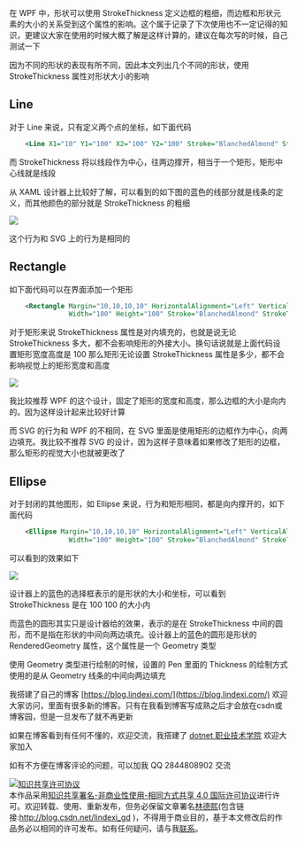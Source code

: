 
在 WPF 中，形状可以使用 StrokeThickness 定义边框的粗细，而边框和形状元素的大小的关系受到这个属性的影响。这个属于记录了下次使用也不一定记得的知识，更建议大家在使用的时候大概了解是这样计算的，建议在每次写的时候，自己测试一下

<!--more-->


<!-- CreateTime:2021/3/11 19:51:05 -->

<!-- 发布 -->

因为不同的形状的表现有所不同，因此本文列出几个不同的形状，使用 StrokeThickness 属性对形状大小的影响

## Line

对于 Line 来说，只有定义两个点的坐标，如下面代码

```xml
    <Line X1="10" Y1="100" X2="100" Y2="100" Stroke="BlanchedAlmond" StrokeThickness="100" />
```

而 StrokeThickness 将以线段作为中心，往两边撑开，相当于一个矩形，矩形中心线就是线段

从 XAML 设计器上比较好了解，可以看到的如下图的蓝色的线部分就是线条的定义，而其他颜色的部分就是 StrokeThickness 的粗细

<!-- ![](image/WPF 形状的 StrokeThickness 属性对边框的影响/WPF 形状的 StrokeThickness 属性对边框的影响0.png) -->

![](http://image.acmx.xyz/lindexi%2F2021311195398712.jpg)

这个行为和 SVG 上的行为是相同的

## Rectangle

如下面代码可以在界面添加一个矩形

```xml
    <Rectangle Margin="10,10,10,10" HorizontalAlignment="Left" VerticalAlignment="Top"
               Width="100" Height="100" Stroke="BlanchedAlmond" StrokeThickness="10"></Rectangle>
```

对于矩形来说 StrokeThickness 属性是对内填充的，也就是说无论 StrokeThickness 多大，都不会影响矩形的外接大小。换句话说就是上面代码设置矩形宽度高度是 100 那么矩形无论设置 StrokeThickness 属性是多少，都不会影响视觉上的矩形宽度和高度

<!-- ![](image/WPF 形状的 StrokeThickness 属性对边框的影响/WPF 形状的 StrokeThickness 属性对边框的影响1.png) -->

![](http://image.acmx.xyz/lindexi%2F2021311195526422.jpg)

我比较推荐 WPF 的这个设计，固定了矩形的宽度和高度，那么边框的大小是向内的。因为这样设计起来比较好计算

而 SVG 的行为和 WPF 的不相同，在 SVG 里面是使用矩形的边框作为中心，向两边填充。我比较不推荐 SVG 的设计，因为这样子意味着如果修改了矩形的边框，那么矩形的视觉大小也就被更改了

## Ellipse

对于封闭的其他图形，如 Ellipse 来说，行为和矩形相同，都是向内撑开的，如下面代码

```xml
    <Ellipse Margin="10,10,10,10" HorizontalAlignment="Left" VerticalAlignment="Top"
               Width="100" Height="100" Stroke="BlanchedAlmond" StrokeThickness="10"></Ellipse>
```

可以看到的效果如下

<!-- ![](image/WPF 形状的 StrokeThickness 属性对边框的影响/WPF 形状的 StrokeThickness 属性对边框的影响2.png) -->

![](http://image.acmx.xyz/lindexi%2F20213112018544.jpg)

设计器上的蓝色的选择框表示的是形状的大小和坐标，可以看到 StrokeThickness 是在 100 100 的大小内

而蓝色的圆形其实只是设计器给的效果，表示的是在 StrokeThickness 中间的圆形，而不是指在形状的中间向两边填充。设计器上的蓝色的圆形是形状的 RenderedGeometry 属性，这个属性是一个 Geometry 类型

使用 Geometry 类型进行绘制的时候，设置的 Pen 里面的 Thickness 的绘制方式使用的是从 Geometry 线条的中间向两边填充



我搭建了自己的博客 [https://blog.lindexi.com/](https://blog.lindexi.com/) 欢迎大家访问，里面有很多新的博客。只有在我看到博客写成熟之后才会放在csdn或博客园，但是一旦发布了就不再更新

如果在博客看到有任何不懂的，欢迎交流，我搭建了 [dotnet 职业技术学院](https://t.me/dotnet_campus) 欢迎大家加入

如有不方便在博客评论的问题，可以加我 QQ 2844808902 交流

<a rel="license" href="http://creativecommons.org/licenses/by-nc-sa/4.0/"><img alt="知识共享许可协议" style="border-width:0" src="https://licensebuttons.net/l/by-nc-sa/4.0/88x31.png" /></a><br />本作品采用<a rel="license" href="http://creativecommons.org/licenses/by-nc-sa/4.0/">知识共享署名-非商业性使用-相同方式共享 4.0 国际许可协议</a>进行许可。欢迎转载、使用、重新发布，但务必保留文章署名[林德熙](http://blog.csdn.net/lindexi_gd)(包含链接:http://blog.csdn.net/lindexi_gd )，不得用于商业目的，基于本文修改后的作品务必以相同的许可发布。如有任何疑问，请与我[联系](mailto:lindexi_gd@163.com)。